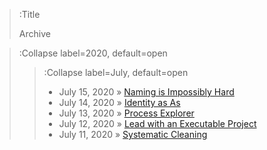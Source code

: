 > :Title
>
> Archive

> :Collapse label=2020, default=open
>
> > :Collapse label=July, default=open
> > - July 15, 2020 » [Naming is Impossibly Hard](/2020-07-15_naming_is_impossibly_hard)
> > - July 14, 2020 » [Identity as As](/2020-07-14_identity_as_as)
> > - July 13, 2020 » [Process Explorer](/2020-07-13_process_explorer)
> > - July 12, 2020 » [Lead with an Executable Project](/2020-07-12_executable_project_first)
> > - July 11, 2020 » [Systematic Cleaning](/2020-07-11_systematic_cleaning)